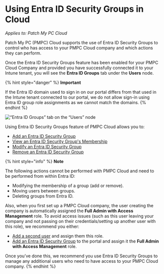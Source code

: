 # Using Entra ID Security Groups in Cloud

_Applies to: Patch My PC Cloud_

Patch My PC (PMPC) Cloud supports the use of Entra ID Security Groups to control who has access to your PMPC Cloud company and which actions they can perform.

Once the Entra ID Security Groups feature has been enabled for your PMPC Cloud Company and provided you have successfully connected it to your Intune tenant, you will see the **Entra ID Groups** tab under the **Users** node.

{% hint style="danger" %}
**Important**

If the Entra ID domain used to sign in on our portal differs from that used in the Intune tenant connected to our portal, we do not allow sign-in using Entra ID group role assignments as we cannot match the domains.
{% endhint %}

![“Entra ID Groups” tab on the “Users” node](../../../../.gitbook/assets/image-\(2255\).png)

Using Entra ID Security Groups feature of PMPC Cloud allows you to:

* [Add an Entra ID Security Group](add-an-entra-id-group-to-cloud.md)
* [View an Entra ID Security Group's Membership](view-an-entra-id-groups-membership-in-cloud.md)
* [Modify an Entra ID Security Group](modify-an-entra-id-group-in-cloud.md)
* [Remove an Entra ID Security Group](remove-an-entra-id-group-from-cloud.md)

{% hint style="info" %}
**Note**

The following actions cannot be performed with PMPC Cloud and need to be performed from within Entra ID:

* Modifying the membership of a group (add or remove).
* Moving users between groups.
* Deleting groups from Entra ID.

Also, when you first set up a PMPC Cloud company, the user creating the company is automatically assigned the **Full Admin with Access Management** role. To avoid access issues (such as this user leaving your company and not passing on their credentials/setting up another user with this role), we recommend you either:

* [Add a second user](../add-a-cloud-user.md) and assign them this role.
* [Add an Entra ID Security Group](add-an-entra-id-group-to-cloud.md) to the portal and assign it the **Full Admin with Access Management** role.

Once you’ve done this, we recommend you use Entra ID Security Groups to manage any additional users who need to have access to your PMPC Cloud company.
{% endhint %}
